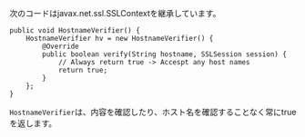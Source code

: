 
次のコードはjavax.net.ssl.SSLContextを継承しています。

    public void HostnameVerifier() {
        HostnameVerifier hv = new HostnameVerifier() {
            @Override
            public boolean verify(String hostname, SSLSession session) {
                // Always return true -> Accespt any host names
                return true;
            }
        };
    }

`HostnameVerifier`は、内容を確認したり、ホスト名を確認することなく常にtrueを返します。

